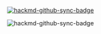 [![hackmd-github-sync-badge](https://hackmd.io/Y-wiu5cfR5OH8FmuIRD6bQ/badge)](https://hackmd.io/Y-wiu5cfR5OH8FmuIRD6bQ)

![hackmd-github-sync-badge](https://hackmd.io/Y-wiu5cfR5OH8FmuIRD6bQ/badge)

